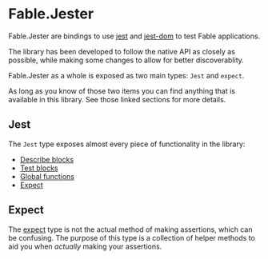 # Fable.Jester

Fable.Jester are bindings to use [jest] and [jest-dom] to
test Fable applications.

The library has been developed to follow the native API as 
closely as possible, while making some changes to allow for 
better discoverablity.

Fable.Jester as a whole is exposed as two main types: `Jest`
and `expect`.

As long as you know of those two items you can find anything 
that is available in this library. See those linked sections 
for more details.
 
## Jest

The `Jest` type exposes almost every piece of functionality 
in the library:

 * [Describe blocks](/jest/describe)
 * [Test blocks](/jest/test)
 * [Global functions](/jest/globals)
 * [Expect](/jest/expect)

## Expect

The [expect](/jest/expectHelpers) type is not the actual
method of making assertions, which can be confusing. The 
purpose of this type is a collection of helper methods to 
aid you when *actually* making your assertions.

[jest]: https://www.npmjs.com/package/jest
[jest-dom]: https://www.npmjs.com/package/@testing-library/jest-dom